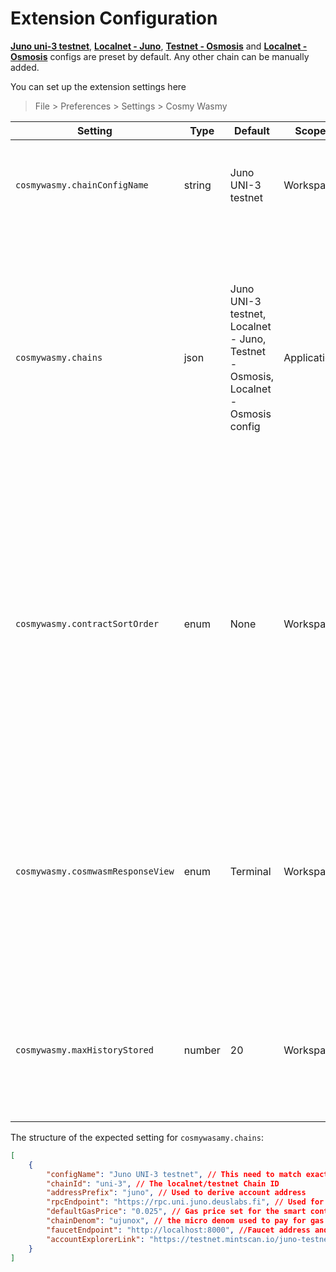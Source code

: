 
# Extension Configuration

**[Juno uni-3 testnet](https://testnet.ping.pub/juno)**, **[Localnet - Juno](https://github.com/CosmosContracts/juno/pkgs/container/juno)**, **[Testnet - Osmosis](https://docs.osmosis.zone/developing/network/explorers.html#testnet)** and **[Localnet - Osmosis](https://docs.osmosis.zone/developing/tools/localosmosis.html#what-is-localosmosis)** configs are preset by default. Any other chain can be manually added.

You can set up the extension settings here 
> File > Preferences > Settings > Cosmy Wasmy



| Setting | Type | Default  | Scope | Details |
| --------|------|----------|-------|---------|
| `cosmywasmy.chainConfigName` | string | Juno UNI-3 testnet | Workspace | This setting is used to select which of the given Chain configs is to be used in this workspace |
| `cosmywasmy.chains`  | json   | Juno UNI-3 testnet, Localnet - Juno, Testnet - Osmosis, Localnet - Osmosis config | Application | This setting stores an array of JSON objects which contains the Chain config details. <br /> This setting can be expanded to include any localnet or testnet chains (_mainnet not recommended_). <br/> The structure of the expected setting is elaborated below this table  |
| `cosmywasmy.contractSortOrder` | enum   | None | Workspace | This setting controls the sorting order of the Smart Contracts in the Contract view <br /> * Alphabetical - Sort the Smart Contracts alphabetically by their label<br /> * CodeId - Sort the Smart Contracts by the Code ID<br /> * None - No explicit sorting - Maintains the order the contracts were imported in |
| `cosmywasmy.cosmwasmResponseView` | enum   | Terminal | Workspace | This setting controls where the smart contract interactions should be displayed <br /> * NewFile - Open a new dummy doc with response <br /> * Terminal -  A seperate output channel by Cosmy Wasmy in the Output view |
| `cosmywasmy.maxHistoryStored` | number | 20 | Workspace | Controls the latest number of queries and txs kept in history for easy re-execution. If set to `0` the feature is disabled and nothing is stored |


The structure of the expected setting for `cosmywasamy.chains`:
```json
[
    {
        "configName": "Juno UNI-3 testnet", // This need to match exactly the `cosmywasmy.chainConfigName` when the chain config needs to be selected
        "chainId": "uni-3", // The localnet/testnet Chain ID
        "addressPrefix": "juno", // Used to derive account address
        "rpcEndpoint": "https://rpc.uni.juno.deuslabs.fi", // Used for query and tx exec of smart contracts
        "defaultGasPrice": "0.025", // Gas price set for the smart contract tx execution
        "chainDenom": "ujunox", // the micro denom used to pay for gas and to track account balance
        "faucetEndpoint": "http://localhost:8000", //Faucet address and port to request funds
        "accountExplorerLink": "https://testnet.mintscan.io/juno-testnet/account/${accountAddress}" //Block explorer url which includes '${accountAddress}' text to generate account url
    }
]
```
